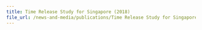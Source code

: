 ```yaml
---
title: Time Release Study for Singapore (2018)
file_url: /news-and-media/publications/Time Release Study for Singapore (2018).pdf
---
```

